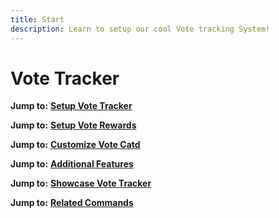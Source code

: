 ```yaml
---
title: Start
description: Learn to setup our cool Vote tracking System!
---
```


# Vote Tracker

**Jump to:** [**Setup Vote Tracker**](setup.md)

**Jump to:** [**Setup Vote Rewards**](rewards.md)

**Jump to:** [**Customize Vote Catd**](card.md)

**Jump to:** [**Additional Features**](features.md)

**Jump to:** [**Showcase Vote Tracker**](showcase.md)

**Jump to:** [**Related Commands**](commands.md)

